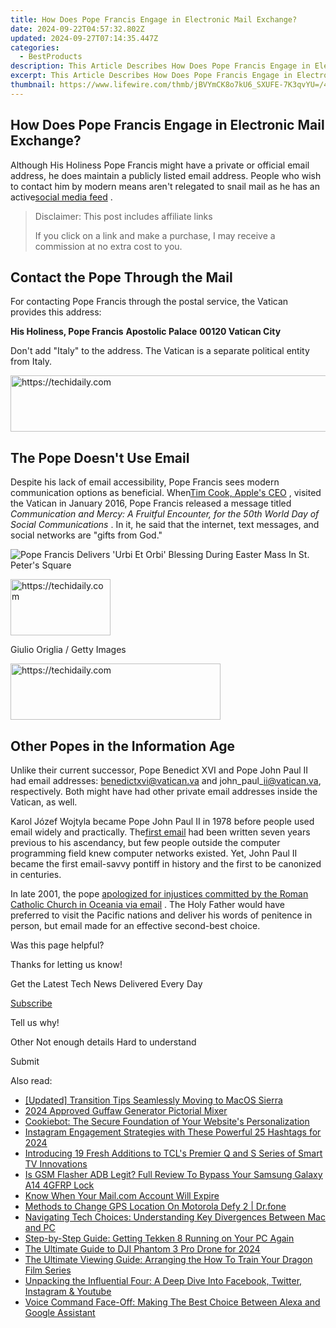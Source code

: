 ```yaml
---
title: How Does Pope Francis Engage in Electronic Mail Exchange?
date: 2024-09-22T04:57:32.802Z
updated: 2024-09-27T07:14:35.447Z
categories:
  - BestProducts
description: This Article Describes How Does Pope Francis Engage in Electronic Mail Exchange?
excerpt: This Article Describes How Does Pope Francis Engage in Electronic Mail Exchange?
thumbnail: https://www.lifewire.com/thmb/jBVYmCK8o7kU6_SXUFE-7K3qvYU=/400x300/filters:no_upscale():max_bytes(150000):strip_icc():format(webp)/pope-francis-delivers-urbi-et-orbi-blessing-during-easter-mass-in-st-peter-s-square-485740869-57d398e53df78c5833492a26.jpg
---
```


## How Does Pope Francis Engage in Electronic Mail Exchange?
 Although His Holiness Pope Francis might have a private or official email address, he does maintain a publicly listed email address. People who wish to contact him by modern means aren't relegated to snail mail as he has an active[social media feed](https://twitter.com/Pontifex) .

>  Disclaimer: This post includes affiliate links
>
>  If you click on a link and make a purchase, I may receive a commission at no extra cost to you.
>

## Contact the Pope Through the Mail

 For contacting Pope Francis through the postal service, the Vatican provides this address:

 **His Holiness, Pope Francis**
 **Apostolic Palace**
 **00120 Vatican City**

 Don't add "Italy" to the address. The Vatican is a separate political entity from Italy.

<!-- affiliate ads begin -->
<a href="https://aligracehair.sjv.io/c/5597632/1997662/19272" target="_top" id="1997662">
  <img src="//a.impactradius-go.com/display-ad/19272-1997662" border="0" alt="https://techidaily.com" width="728" height="90"/>
</a>
<img height="0" width="0" src="https://aligracehair.sjv.io/i/5597632/1997662/19272" style="position:absolute;visibility:hidden;" border="0" />
<!-- affiliate ads end -->

## The Pope Doesn't Use Email

 Despite his lack of email accessibility, Pope Francis sees modern communication options as beneficial. When[Tim Cook, Apple's CEO](https://www.lifewire.com/who-is-tim-cook-1994301) , visited the Vatican in January 2016, Pope Francis released a message titled   _Communication and Mercy: A Fruitful Encounter, for the 50th World Day of Social Communications_ . In it, he said that the internet, text messages, and social networks are "gifts from God."

![Pope Francis Delivers 'Urbi Et Orbi' Blessing During Easter Mass In St. Peter's Square](https://www.lifewire.com/thmb/z5bZaGaAuEBbtVki4q-_xec1lk8=/1500x0/filters:no_upscale():max_bytes(150000):strip_icc():format(webp)/pope-francis-delivers-urbi-et-orbi-blessing-during-easter-mass-in-st-peter-s-square-485740869-57d398e53df78c5833492a26.jpg)

<!-- affiliate ads begin -->
<a href="https://aligracehair.sjv.io/c/5597632/2135396/19272" target="_top" id="2135396">
  <img src="//a.impactradius-go.com/display-ad/19272-2135396" border="0" alt="https://techidaily.com" width="160" height="90"/>
</a>
<img height="0" width="0" src="https://aligracehair.sjv.io/i/5597632/2135396/19272" style="position:absolute;visibility:hidden;" border="0" />
<!-- affiliate ads end -->

 Giulio Origlia / Getty Images

<!-- affiliate ads begin -->
<a href="https://aligracehair.sjv.io/c/5597632/2135358/19272" target="_top" id="2135358">
  <img src="//a.impactradius-go.com/display-ad/19272-2135358" border="0" alt="https://techidaily.com" width="336" height="90"/>
</a>
<img height="0" width="0" src="https://aligracehair.sjv.io/i/5597632/2135358/19272" style="position:absolute;visibility:hidden;" border="0" />
<!-- affiliate ads end -->

## Other Popes in the Information Age

 Unlike their current successor, Pope Benedict XVI and Pope John Paul II had email addresses: <benedictxvi@vatican.va> and john\_paul\_ii@vatican.va, respectively. Both might have had other private email addresses inside the Vatican, as well.

 Karol Józef Wojtyla became Pope John Paul II in 1978 before people used email widely and practically. The[first email](https://www.lifewire.com/first-email-message-1164184) had been written seven years previous to his ascendancy, but few people outside the computer programming field knew computer networks existed. Yet, John Paul II became the first email-savvy pontiff in history and the first to be canonized in centuries.

 In late 2001, the pope [apologized for injustices committed by the Roman Catholic Church in Oceania via email](http://news.bbc.co.uk/1/hi/world/europe/1671540.stm) . The Holy Father would have preferred to visit the Pacific nations and deliver his words of penitence in person, but email made for an effective second-best choice.

Was this page helpful?

Thanks for letting us know!

 Get the Latest Tech News Delivered Every Day

[Subscribe](https://www.lifewire.com/#)

Tell us why!

 Other  Not enough details  Hard to understand

 Submit

<ins class="adsbygoogle"
     style="display:block"
     data-ad-format="autorelaxed"
     data-ad-client="ca-pub-7571918770474297"
     data-ad-slot="1223367746"></ins>

<ins class="adsbygoogle"
     style="display:block"
     data-ad-client="ca-pub-7571918770474297"
     data-ad-slot="8358498916"
     data-ad-format="auto"
     data-full-width-responsive="true"></ins>

<span class="atpl-alsoreadstyle">Also read:</span>
<div><ul>
<li><a href="https://some-guidance.techidaily.com/updated-transition-tips-seamlessly-moving-to-macos-sierra/"><u>[Updated] Transition Tips Seamlessly Moving to MacOS Sierra</u></a></li>
<li><a href="https://fox-http.techidaily.com/2024-approved-guffaw-generator-pictorial-mixer/"><u>2024 Approved Guffaw Generator Pictorial Mixer</u></a></li>
<li><a href="https://data-safeguard.techidaily.com/cookiebot-the-secure-foundation-of-your-websites-personalization/"><u>Cookiebot: The Secure Foundation of Your Website's Personalization</u></a></li>
<li><a href="https://instagram-videos.techidaily.com/instagram-engagement-strategies-with-these-powerful-25-hashtags-for-2024/"><u>Instagram Engagement Strategies with These Powerful 25 Hashtags for 2024</u></a></li>
<li><a href="https://techno-recovery.techidaily.com/introducing-19-fresh-additions-to-tcls-premier-q-and-s-series-of-smart-tv-innovations/"><u>Introducing 19 Fresh Additions to TCL's Premier Q and S Series of Smart TV Innovations</u></a></li>
<li><a href="https://android-frp.techidaily.com/is-gsm-flasher-adb-legit-full-review-to-bypass-your-samsung-galaxy-a14-4gfrp-lock-by-drfone-android/"><u>Is GSM Flasher ADB Legit? Full Review To Bypass Your Samsung Galaxy A14 4GFRP Lock</u></a></li>
<li><a href="https://techno-recovery.techidaily.com/know-when-your-mailcom-account-will-expire/"><u>Know When Your Mail.com Account Will Expire</u></a></li>
<li><a href="https://fake-location.techidaily.com/methods-to-change-gps-location-on-motorola-defy-2-drfone-by-drfone-virtual-android/"><u>Methods to Change GPS Location On Motorola Defy 2 | Dr.fone</u></a></li>
<li><a href="https://techno-recovery.techidaily.com/navigating-tech-choices-understanding-key-divergences-between-mac-and-pc/"><u>Navigating Tech Choices: Understanding Key Divergences Between Mac and PC</u></a></li>
<li><a href="https://win-answers.techidaily.com/step-by-step-guide-getting-tekken-8-running-on-your-pc-again/"><u>Step-by-Step Guide: Getting Tekken 8 Running on Your PC Again</u></a></li>
<li><a href="https://fox-hovers.techidaily.com/the-ultimate-guide-to-dji-phantom-3-pro-drone-for-2024/"><u>The Ultimate Guide to DJI Phantom 3 Pro Drone for 2024</u></a></li>
<li><a href="https://techno-recovery.techidaily.com/the-ultimate-viewing-guide-arranging-the-how-to-train-your-dragon-film-series/"><u>The Ultimate Viewing Guide: Arranging the How To Train Your Dragon Film Series</u></a></li>
<li><a href="https://win-forum.techidaily.com/unpacking-the-influential-four-a-deep-dive-into-facebook-twitter-instagram-and-youtube/"><u>Unpacking the Influential Four: A Deep Dive Into Facebook, Twitter, Instagram & Youtube</u></a></li>
<li><a href="https://techno-recovery.techidaily.com/voice-command-face-off-making-the-best-choice-between-alexa-and-google-assistant/"><u>Voice Command Face-Off: Making The Best Choice Between Alexa and Google Assistant</u></a></li>
</ul></div>

